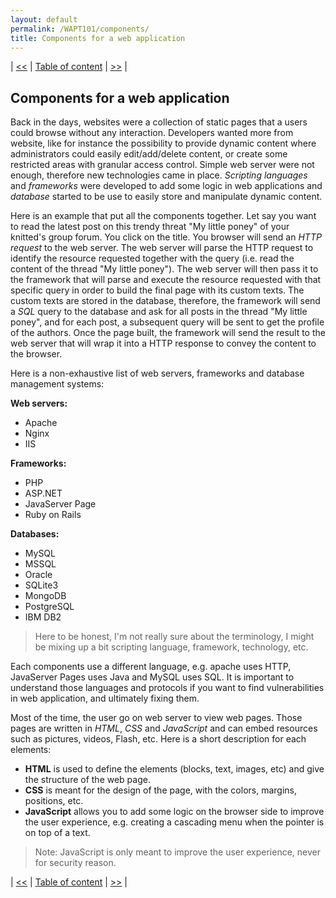 ```yaml
---
layout: default
permalink: /WAPT101/components/
title: Components for a web application
---
```


| [<<](https://beaujeant.github.io/WAPT101/introduction/) | [Table of content](https://beaujeant.github.io/WAPT101/) | [>>](https://beaujeant.github.io/WAPT101/http/) |

Components for a web application
--------------------------------

Back in the days, websites were a collection of static pages that a users could browse without any interaction. Developers wanted more from website, like for instance the possibility to provide dynamic content where administrators could easily edit/add/delete content, or create some restricted areas with granular access control. Simple web server were not enough, therefore new technologies came in place. _Scripting languages_ and _frameworks_ were developed to add some logic in web applications and _database_ started to be use to easily store and manipulate dynamic content.

Here is an example that put all the components together. Let say you want to read the latest post on this trendy threat "My little poney" of your knitted's group forum. You click on the title. You browser will send an _HTTP request_ to the web server. The web server will parse the HTTP request to identify the resource requested together with the query (i.e. read the content of the thread "My little poney"). The web server will then pass it to the framework that will parse and execute the resource requested with that specific query in order to build the final page with its custom texts. The custom texts are stored in the database, therefore, the framework will send a _SQL_ query to the database and ask for all posts in the thread "My little poney", and for each post, a subsequent query will be sent to get the profile of the authors. Once the page built, the framework will send the result to the web server that will wrap it into a HTTP response to convey the content to the browser.

Here is a non-exhaustive list of web servers, frameworks and database management systems:

__Web servers:__
* Apache
* Nginx
* IIS

__Frameworks:__
* PHP
* ASP.NET
* JavaServer Page
* Ruby on Rails

__Databases:__
* MySQL
* MSSQL
* Oracle
* SQLite3
* MongoDB
* PostgreSQL
* IBM DB2

> Here to be honest, I'm not really sure about the terminology, I might be mixing up a bit scripting language, framework, technology, etc.

Each components use a different language, e.g. apache uses HTTP, JavaServer Pages uses Java and MySQL uses SQL. It is important to understand those languages and protocols if you want to find vulnerabilities in web application, and ultimately fixing them.

Most of the time, the user go on web server to view web pages. Those pages are written in _HTML_, _CSS_ and _JavaScript_ and can embed resources such as pictures, videos, Flash, etc. Here is a short description for each elements:
 * __HTML__ is used to define the elements (blocks, text, images, etc) and give the structure of the web page.
 * __CSS__ is meant for the design of the page, with the colors, margins, positions, etc.
 * __JavaScript__ allows you to add some logic on the browser side to improve the user experience, e.g. creating a cascading menu when the pointer is on top of a text.

> Note: JavaScript is only meant to improve the user experience, never for security reason.

| [<<](https://beaujeant.github.io/WAPT101/introduction/) | [Table of content](https://beaujeant.github.io/WAPT101/) | [>>](https://beaujeant.github.io/WAPT101/http/) |
